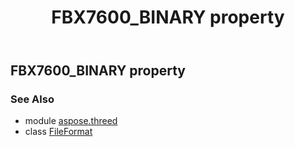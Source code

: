 ﻿---
title: FBX7600_BINARY property
second_title: Aspose.3D for Python via .NET API References
description: 
type: docs
weight: 250
url: /python-net/aspose.threed/fileformat/fbx7600_binary/
is_root: false
---

## FBX7600_BINARY property


### See Also
* module [aspose.threed](../../)
* class [FileFormat](/3d/python-net/aspose.threed/fileformat)
